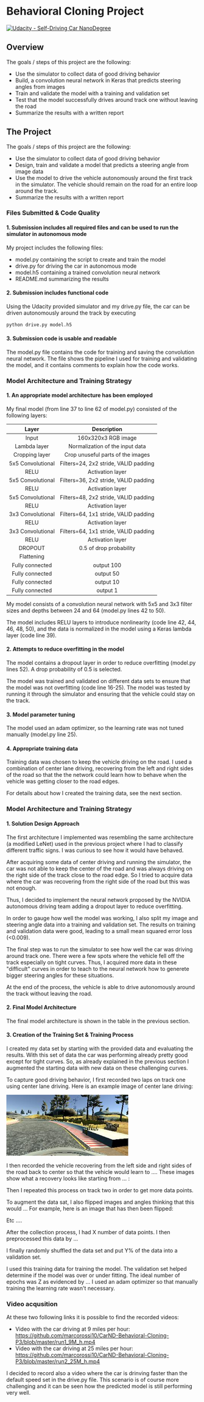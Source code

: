 # Behavioral Cloning Project

[![Udacity - Self-Driving Car NanoDegree](https://s3.amazonaws.com/udacity-sdc/github/shield-carnd.svg)](http://www.udacity.com/drive)

[//]: # (Image References)

[image1]: ./examples/center_2020_01_10_17_38_14_243.jpg "RecoverFromRight"

Overview
---
The goals / steps of this project are the following:
* Use the simulator to collect data of good driving behavior
* Build, a convolution neural network in Keras that predicts steering angles from images
* Train and validate the model with a training and validation set
* Test that the model successfully drives around track one without leaving the road
* Summarize the results with a written report

The Project
---
The goals / steps of this project are the following:
* Use the simulator to collect data of good driving behavior 
* Design, train and validate a model that predicts a steering angle from image data
* Use the model to drive the vehicle autonomously around the first track in the simulator. The vehicle should remain on the road for an entire loop around the track.
* Summarize the results with a written report

### Files Submitted & Code Quality

#### 1. Submission includes all required files and can be used to run the simulator in autonomous mode

My project includes the following files:
* model.py containing the script to create and train the model
* drive.py for driving the car in autonomous mode
* model.h5 containing a trained convolution neural network
* README.md summarizing the results

#### 2. Submission includes functional code
Using the Udacity provided simulator and my drive.py file, the car can be driven autonomously around the track by executing 
```sh
python drive.py model.h5
```

#### 3. Submission code is usable and readable

The model.py file contains the code for training and saving the convolution neural network. The file shows the pipeline I used for training and validating the model, and it contains comments to explain how the code works.

### Model Architecture and Training Strategy

#### 1. An appropriate model architecture has been employed

My final model (from line 37 to line 62 of model.py) consisted of the following layers:

|      Layer      |                 Description                 |
| :-------------: | :-----------------------------------------: |
|      Input      |              160x320x3 RGB image            |
|  Lambda layer   |      Normalization of the input data        |
|  Cropping layer |         Crop unuseful parts of the images   |
|5x5 Convolutional|   Filters=24, 2x2 stride, VALID padding     |
|      RELU       |               Activation layer              |
|5x5 Convolutional|   Filters=36, 2x2 stride, VALID padding     |
|      RELU       |               Activation layer              |
|5x5 Convolutional|   Filters=48, 2x2 stride, VALID padding     |
|      RELU       |               Activation layer              |
|3x3 Convolutional|   Filters=64, 1x1 stride, VALID padding     |
|      RELU       |               Activation layer              |
|3x3 Convolutional|   Filters=64, 1x1 stride, VALID padding     |
|      RELU       |               Activation layer              |
|     DROPOUT     |          0.5 of drop probability            |
|   Flattening    |                                             |
| Fully connected |                 output 100                  |
| Fully connected |                 output 50                   |
| Fully connected |                 output 10                   |
| Fully connected |                 output 1                    |

My model consists of a convolution neural network with 5x5 and 3x3 filter sizes and depths between 24 and 64 (model.py lines 42 to 50).

The model includes RELU layers to introduce nonlinearity (code line 42, 44, 46, 48, 50), and the data is normalized in the model using a Keras lambda layer (code line 39). 

#### 2. Attempts to reduce overfitting in the model

The model contains a dropout layer in order to reduce overfitting (model.py lines 52). A drop probability of 0.5 is selected.

The model was trained and validated on different data sets to ensure that the model was not overfitting (code line 16-25). The model was tested by running it through the simulator and ensuring that the vehicle could stay on the track.

#### 3. Model parameter tuning

The model used an adam optimizer, so the learning rate was not tuned manually (model.py line 25).

#### 4. Appropriate training data

Training data was chosen to keep the vehicle driving on the road. I used a combination of center lane driving, recovering from the left and right sides of the road so that the the network could learn how to behave when the vehicle was getting closer to the road edges.

For details about how I created the training data, see the next section. 


### Model Architecture and Training Strategy

#### 1. Solution Design Approach

The first architecture I implemented was resembling the same architecture (a modified LeNet) used in the previous project where I had to classify different traffic signs. I was curious to see how it would have behaved.

After acquiring some data of center driving and running the simulator, the car was not able to keep the center of the road and was always driving on the right side of the track close to the road edge.
So I tried to acquire data where the car was recovering from the right side of the road but this was not enough.

Thus, I decided to implement the neural network proposed by the NVIDIA autonomous driving team adding a dropout layer to reduce overfitting.

In order to gauge how well the model was working, I also split my image and steering angle data into a training and validation set. The results on training and validation data were good, leading to a small mean squared error loss (<0.009).

The final step was to run the simulator to see how well the car was driving around track one. There were a few spots where the vehicle fell off the track especially on tight curves. Thus, I acquired more data in these "difficult" curves in order to teach to the neural network how to generete bigger steering angles for these situations.

At the end of the process, the vehicle is able to drive autonomously around the track without leaving the road.

#### 2. Final Model Architecture

The final model architecture is shown in the table in the previous section.

#### 3. Creation of the Training Set & Training Process

I created my data set by starting with the provided data and evaluating the results. With this set of data the car was performing already pretty good except for tight curves. So, as already explained in the previous section I augmented the starting data with new data on these challenging curves.

To capture good driving behavior, I first recorded two laps on track one using center lane driving. Here is an example image of center lane driving:

![alt text][image1]

I then recorded the vehicle recovering from the left side and right sides of the road back to center so that the vehicle would learn to .... These images show what a recovery looks like starting from ... :



Then I repeated this process on track two in order to get more data points.

To augment the data sat, I also flipped images and angles thinking that this would ... For example, here is an image that has then been flipped:


Etc ....

After the collection process, I had X number of data points. I then preprocessed this data by ...


I finally randomly shuffled the data set and put Y% of the data into a validation set. 

I used this training data for training the model. The validation set helped determine if the model was over or under fitting. The ideal number of epochs was Z as evidenced by ... I used an adam optimizer so that manually training the learning rate wasn't necessary.

### Video acqusition

At these two following links it is possible to find the recorded videos:

* Video with the car driving at 9 miles per hour: https://github.com/marcorossi10/CarND-Behavioral-Cloning-P3/blob/master/run1_9M_h.mp4
* Video with the car driving at 25 miles per hour: https://github.com/marcorossi10/CarND-Behavioral-Cloning-P3/blob/master/run2_25M_h.mp4

I decided to record also a video where the car is drinving faster than the default speed set in the drive.py file.
This scenario is of course more challenging and it can be seen how the predicted model is still performing very well.